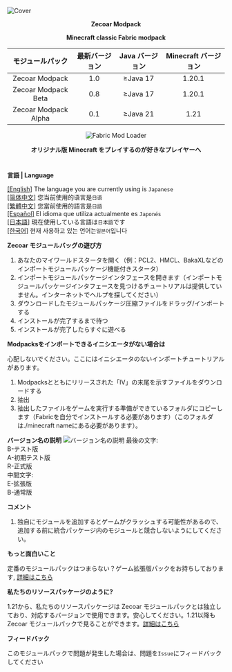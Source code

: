 ![Cover](https://github.com/ZfIxV/Zecoar-Modpack/blob/main/Zecoar%20Modpack%20-%20Header.png)
<div align="center">
  
**Zecoar Modpack**
                                  
**Minecraft classic Fabric modpack**

| モジュールパック | 最新バージョン | Java バージョン | Minecraft バージョン |
| :-: | :-: | :-: | :-: |
| Zecoar Modpack | 1.0 | ≥Java 17 | 1.20.1 |
| Zecoar Modpack Beta | 0.8 | ≥Java 17 | 1.20.1 |
| Zecoar Modpack Alpha | 0.1 | ≥Java 21 | 1.21 |
<p>
    <img src="https://img.shields.io/badge/Mod%20Loader-Fabric-dbd0b4?style=flat" alt="Fabric Mod Loader" />
</p>

</div>

<div align="center">

**オリジナル版 Minecraft をプレイするのが好きなプレイヤーへ**
  
</div>

#               

**言語 | Language**

[[English]](https://github.com/ZfIxV/Zecoar-Modpack/tree/main/README.md)   The language you are currently using is `Japanese`         
[[简体中文]](https://github.com/ZfIxV/Zecoar-Modpack/tree/main/README-SC.md)   您当前使用的语言是`日语`         
[[繁體中文]](https://github.com/ZfIxV/Zecoar-Modpack/tree/main/README-TC.md)   您當前使用的語言是`日語`         
[[Español]](https://github.com/ZfIxV/Zecoar-Modpack/tree/main/README-ES.md)   El idioma que utiliza actualmente es `Japonés`        
[[日本語]](https://github.com/ZfIxV/Zecoar-Modpack/tree/main/README-JP.md)   現在使用している言語は`日本語`です        
[[한국어]](https://github.com/ZfIxV/Zecoar-Modpack/tree/main/README-KO.md)   현재 사용하고 있는 언어는`일본어`입니다         

**Zecoar モジュールバッグの遊び方**

1. あなたのマイワールドスタータを開く（例：PCL2、HMCL、BakaXLなどのインポートモジュールパッケージ機能付きスタータ）
2. インポートモジュールパッケージインタフェースを開きます（インポートモジュールパッケージインタフェースを見つけるチュートリアルは提供していません。インターネットでヘルプを探してください）
3. ダウンロードしたモジュールパッケージ圧縮ファイルをドラッグ/インポートする
4. インストールが完了するまで待つ
5. インストールが完了したらすぐに遊べる

**Modpacksをインポートできるイニシエータがない場合は**

心配しないでください。ここにはイニシエータのないインポートチュートリアルがあります。

1. Modpacksとともにリリースされた「IV」の末尾を示すファイルをダウンロードする
2. 抽出
3. 抽出したファイルをゲームを実行する準備ができているフォルダにコピーします（Fabricを自分でインストールする必要があります）（このフォルダは./minecraft nameにある必要があります）。

**バージョン名の説明**
![バージョン名の説明](https://github.com/ZfIxV/Zecoar-Modpack/blob/main/EN.png)
最後の文字:                                 
B-テスト版          
A-初期テスト版                              
R-正式版                        
中間文字:                           
E-拡張版                                            
B-通常版                                              

**コメント**

1. <span id="ref1_en">独自にモジュールを追加するとゲームがクラッシュする可能性があるので、追加する前に統合パッケージ内のモジュールと競合しないようにしてください。</span>

**もっと面白いこと**

定番のモジュールパックはつまらない？ゲーム拡張版パックをお持ちしております, [詳細はこちら](https://github.com/ZfIxV/Zecoar-Modpack-EX/tree/main/README-JP.md)

**私たちのリソースパッケージのように?**

1.21から、私たちのリソースパッケージは Zecoar モジュールパックとは独立しており、対応するバージョンで使用できます。安心してください。1.21以降もZecoar モジュールパックで見ることができます。[詳細はこちら](https://github.com/ZfIxV/Zarba-Respack/tree/main/README-JP.md)

**フィードバック**

このモジュールパックで問題が発生した場合は、問題を`Issue`にフィードバックしてください
